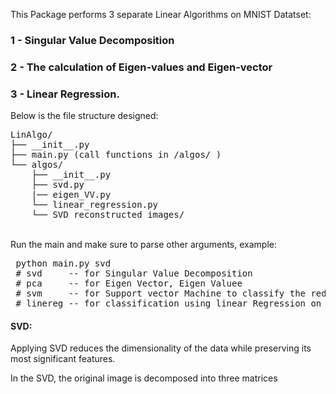 This Package performs 3 separate Linear Algorithms on MNIST Datatset:<br>
### 1 - Singular Value Decomposition <br>
### 2 - The calculation of Eigen-values and Eigen-vector <br>
### 3 - Linear Regression. <br>

Below is the file structure designed:
<pre>
LinAlgo/
├── __init__.py
├── main.py (call functions in /algos/ )
└── algos/ 
    ├── __init__.py
    ├── svd.py
    |── eigen_VV.py
    └── linear_regression.py
    └── SVD reconstructed_images/
</pre>

 <br>
Run the main and make sure to parse other arguments, example:  
<pre>
 python main.py svd
 # svd     -- for Singular Value Decomposition 
 # pca     -- for Eigen Vector, Eigen Valuee  
 # svm     -- for Support vector Machine to classify the reduced data from PCA
 # linereg -- for classification using linear Regression on MNIST dataset  
</pre>  
 
#### SVD:
Applying SVD reduces the dimensionality of the data while preserving its most significant features.

 In the SVD, the original image is decomposed into three matrices 
